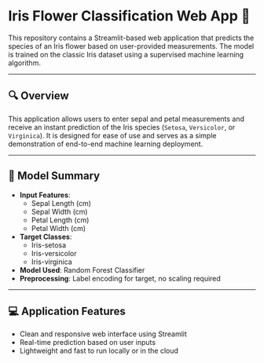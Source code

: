 # Iris Flower Classification Web App 🌸

This repository contains a Streamlit-based web application that predicts the species of an Iris flower based on user-provided measurements. The model is trained on the classic Iris dataset using a supervised machine learning algorithm.

---

## 🔍 Overview

This application allows users to enter sepal and petal measurements and receive an instant prediction of the Iris species (`Setosa`, `Versicolor`, or `Virginica`). It is designed for ease of use and serves as a simple demonstration of end-to-end machine learning deployment.

---

## 🧠 Model Summary

- **Input Features**:
  - Sepal Length (cm)
  - Sepal Width (cm)
  - Petal Length (cm)
  - Petal Width (cm)
- **Target Classes**:
  - Iris-setosa
  - Iris-versicolor
  - Iris-virginica
- **Model Used**:  Random Forest Classifier
- **Preprocessing**: Label encoding for target, no scaling required

---

## 💻 Application Features

- Clean and responsive web interface using Streamlit
- Real-time prediction based on user inputs
- Lightweight and fast to run locally or in the cloud

